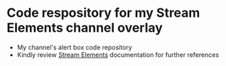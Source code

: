 # Code respository for my Stream Elements channel overlay
- My channel's alert box code repository
- Kindly review [Stream Elements](https://dev.streamelements.com/docs/widgets/3cf52461e4e34-before-starting) documentation for further references

